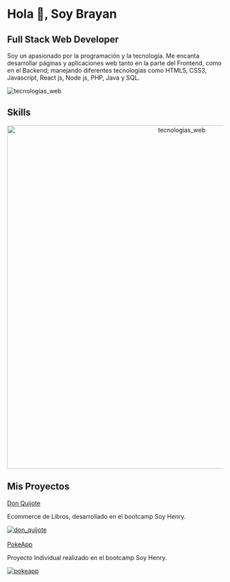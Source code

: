 <h1>Hola 👋, Soy Brayan</h1>
<h2>Full Stack Web Developer</h2>
<p>Soy un apasionado por la programación y la tecnología. Me encanta desarrollar páginas y aplicaciones web tanto en la parte del Frontend, como en el Backend; manejando diferentes tecnologías como HTML5, CSS3, Javascript, React js, Node js, PHP, Java y SQL.</p>
<img src="https://ximhai.com/img/programando.gif" alt="tecnologias_web" />
<h2>Skills</h2>
<p style="text-align:center;">
  <img src="https://brayanqrweb.000webhostapp.com/img/tecnologiasgit.png" alt="tecnologias_web" width="800px" />
  </p>
  <h2>Mis Proyectos</h2>
  <a href="https://don-quijote.vercel.app/" target="_blank">Don Quijote</a>
  <p>Ecommerce de Libros, desarrollado en el bootcamp Soy Henry. </p>
  <a href="https://don-quijote.vercel.app/" target="_blank">
  <img src="https://brayanqrweb.000webhostapp.com/img/donquijote.jpg" alt="don_quijote"/>
  </a>
  <br><br>
  <a href="https://pokemon-2023.vercel.app/" target="_blank">PokeApp</a>
  <p>Proyecto Individual realizado en el bootcamp Soy Henry.</p>
  <a href="https://pokemon-2023.vercel.app/" target="_blank">
  <img src="https://brayanqrweb.000webhostapp.com/img/pokemon.jpg" alt="pokeapp"/>
  </a>
<!--
**braalexdeveloper/braalexdeveloper** is a ✨ _special_ ✨ repository because its `README.md` (this file) appears on your GitHub profile.

Here are some ideas to get you started:

- 🔭 I’m currently working on ...
- 🌱 I’m currently learning ...
- 👯 I’m looking to collaborate on ...
- 🤔 I’m looking for help with ...
- 💬 Ask me about ...
- 📫 How to reach me: ...
- 😄 Pronouns: ...
- ⚡ Fun fact: ...
-->
